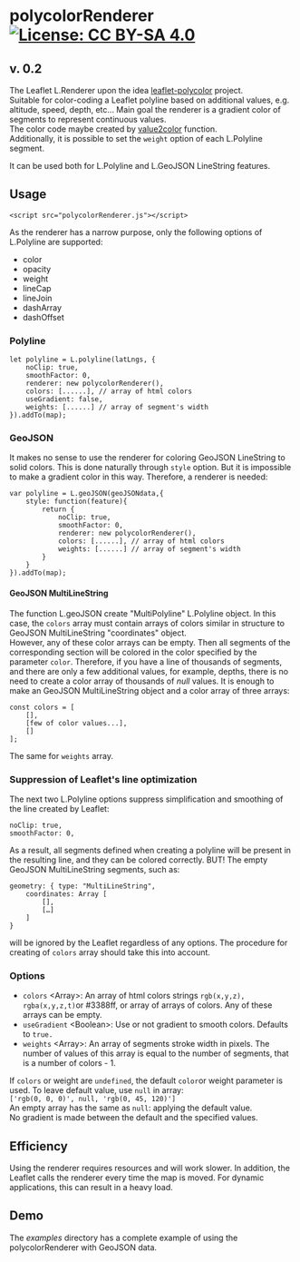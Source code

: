 # polycolorRenderer [![License: CC BY-SA 4.0](https://img.shields.io/badge/License-CC%20BY--SA%204.0-lightgrey.svg)](https://creativecommons.org/licenses/by-sa/4.0/)
## v. 0.2
The Leaflet L.Renderer upon the idea [leaflet-polycolor](https://github.com/Oliv/leaflet-polycolor) project.  
Suitable for color-coding a Leaflet polyline based on additional values, e.g. altitude, speed, depth, etc... Main goal the renderer is a gradient color of segments to represent continuous values.  
 The color code maybe created by [value2color](https://github.com/VladimirKalachikhin/value2color) function.  
Additionally, it is possible to set the `weight` option of each L.Polyline segment.

It can be used both for L.Polyline and L.GeoJSON LineString features.

## Usage
`<script src="polycolorRenderer.js"></script>`  

As the renderer has a narrow purpose, only the following options of L.Polyline are supported:  
- color
- opacity
- weight
- lineCap
- lineJoin
- dashArray
- dashOffset

### Polyline
```
let polyline = L.polyline(latLngs, {
	noClip: true,
	smoothFactor: 0,
	renderer: new polycolorRenderer(),
	colors: [......], // array of html colors
	useGradient: false,
	weights: [......] // array of segment's width
}).addTo(map);
```

### GeoJSON
It makes no sense to use the renderer for coloring GeoJSON LineString to solid colors. This is done naturally through `style` option. But it is impossible to make a gradient color in this way. Therefore, a renderer is needed:
```
var polyline = L.geoJSON(geoJSONdata,{
	style: function(feature){
		return {
			noClip: true,
			smoothFactor: 0,
			renderer: new polycolorRenderer(),
			colors: [......], // array of html colors
			weights: [......] // array of segment's width
		}
	}
}).addTo(map);
```

#### GeoJSON MultiLineString
The function L.geoJSON create "MultiPolyline" L.Polyline object. In this case, the `colors` array must contain arrays of colors similar in structure to GeoJSON MultiLineString "coordinates" object.  
However, any of these color arrays can be empty. Then all segments of the corresponding section will be colored in the color specified by the parameter `color`. Therefore, if you have a line of thousands of segments, and there are only a few additional values, for example, depths, there is no need to create a color array of thousands of *null* values. It is enough to make an GeoJSON MultiLineString object and a color array of three arrays:
```
const colors = [
	[],
	[few of color values...],
	[]
];
```
The same for `weights` array.

### Suppression of Leaflet's line optimization
The next two L.Polyline options suppress simplification and smoothing of the line created by Leaflet:
```
noClip: true,
smoothFactor: 0,
```
As a result, all segments defined when creating a polyline will be present in the resulting line, and they can be colored correctly. BUT! The empty GeoJSON MultiLineString segments, such as:  

```
geometry: { type: "MultiLineString",
	coordinates: Array [ 
		[],
		[…]
	]
}
```

will be ignored by the Leaflet regardless of any options. The procedure for creating of `colors` array should take this into account.

### Options

- `colors` \<Array>: An array of html colors strings `rgb(x,y,z), rgba(x,y,z,t)`or #3388ff, or array of arrays of colors. Any of these arrays can be empty.
- `useGradient` \<Boolean>: Use or not gradient to smooth colors. Defaults to `true. `
- `weights` \<Array>: An array of segments stroke width in pixels. The number of values of this array is equal to the number of segments, that is a number of colors - 1.

If `colors` or weight are `undefined`, the default `color`or weight parameter is used.
To leave default value, use `null` in array:  
`['rgb(0, 0, 0)', null, 'rgb(0, 45, 120)']`  
An empty array has the same as `null`: applying the default value.  
No gradient is made between the default and the specified values.

## Efficiency
Using the renderer requires resources and will work slower. In addition, the Leaflet calls the renderer every time the map is moved. For dynamic applications, this can result in a heavy load.

## Demo
The _examples_ directory has a complete example of using the polycolorRenderer with GeoJSON data.